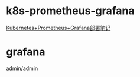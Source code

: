 # k8s-prometheus-grafana

[Kubernetes+Prometheus+Grafana部署笔记](https://blog.51cto.com/kaliarch/2160569)


# grafana 
admin/admin
